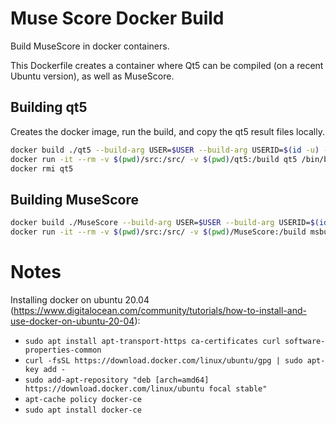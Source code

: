 # Muse Score Docker Build

Build MuseScore in docker containers.

This Dockerfile creates a container where Qt5 can be compiled (on a recent Ubuntu version), as well as MuseScore.

## Building qt5

Creates the docker image, run the build, and copy the qt5 result files locally.

```bash
docker build ./qt5 --build-arg USER=$USER --build-arg USERID=$(id -u) -t qt5:latest
docker run -it --rm -v $(pwd)/src:/src/ -v $(pwd)/qt5:/build qt5 /bin/bash /build/build.sh
docker rmi qt5
```

## Building MuseScore

```bash
docker build ./MuseScore --build-arg USER=$USER --build-arg USERID=$(id -u) -t msbuild:latest
docker run -it --rm -v $(pwd)/src:/src/ -v $(pwd)/MuseScore:/build msbuild /bin/bash /build/build.sh
```

# Notes

Installing docker on ubuntu 20.04 (https://www.digitalocean.com/community/tutorials/how-to-install-and-use-docker-on-ubuntu-20-04):
* `sudo apt install apt-transport-https ca-certificates curl software-properties-common`
* `curl -fsSL https://download.docker.com/linux/ubuntu/gpg | sudo apt-key add -`
* `sudo add-apt-repository "deb [arch=amd64] https://download.docker.com/linux/ubuntu focal stable"`
* `apt-cache policy docker-ce`
* `sudo apt install docker-ce`

